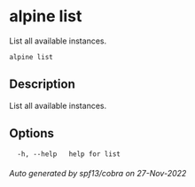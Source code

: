 # alpine list

List all available instances.

```
alpine list
```

## Description

List all available instances.

## Options

```
  -h, --help   help for list
```

###### Auto generated by spf13/cobra on 27-Nov-2022
